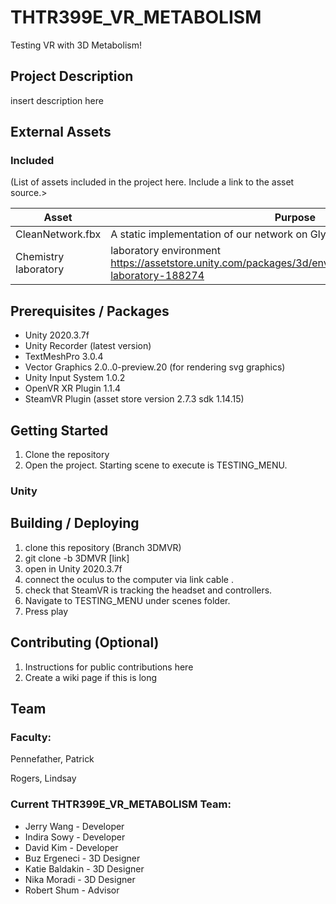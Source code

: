 # THTR399E_VR_METABOLISM

Testing VR with 3D Metabolism!

## Project Description
insert description here

## External Assets

### Included
(List of assets included in the project here. Include a link to the asset source.>

| Asset | Purpose |
| ------ | ------ |
| CleanNetwork.fbx | A static implementation of our network on Glycolysis and Gluconeogenesis |
| Chemistry laboratory | laboratory environment https://assetstore.unity.com/packages/3d/environments/industrial/chemistry-laboratory-188274 |


## Prerequisites / Packages
- Unity 2020.3.7f
- Unity Recorder (latest version)
- TextMeshPro 3.0.4
- Vector Graphics 2.0..0-preview.20 (for rendering svg graphics)
- Unity Input System 1.0.2
- OpenVR XR Plugin 1.1.4
- SteamVR Plugin (asset store version 2.7.3 sdk 1.14.15)

## Getting Started
1. Clone the repository
2. Open the project.  Starting scene to execute is TESTING_MENU.

### Unity

## Building / Deploying

1. clone this repository (Branch 3DMVR) 
2. git clone -b 3DMVR [link]
3. open in Unity 2020.3.7f
4. connect the oculus to the computer via link cable .
5. check that SteamVR is tracking the headset and controllers.
6. Navigate to TESTING_MENU under scenes folder.
7. Press play

## Contributing (Optional) 

1. Instructions for public contributions here
2. Create a wiki page if this is long

## Team

### Faculty:
Pennefather, Patrick

Rogers, Lindsay

### Current THTR399E_VR_METABOLISM Team:

- Jerry Wang - Developer
- Indira Sowy - Developer
- David Kim - Developer
- Buz Ergeneci - 3D Designer
- Katie Baldakin - 3D Designer
- Nika Moradi - 3D Designer
- Robert Shum -  Advisor
